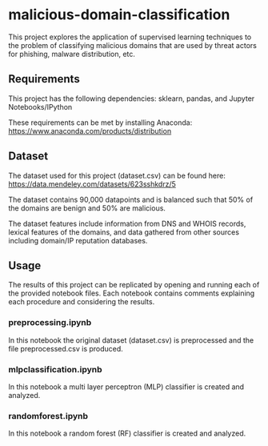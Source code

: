 # malicious-domain-classification

This project explores the application of supervised learning techniques to the problem of classifying malicious domains that are used by threat actors for phishing, malware distribution, etc.

## Requirements

This project has the following dependencies: sklearn, pandas, and Jupyter Notebooks/IPython

These requirements can be met by installing Anaconda: https://www.anaconda.com/products/distribution

## Dataset

The dataset used for this project (dataset.csv) can be found here: https://data.mendeley.com/datasets/623sshkdrz/5

The dataset contains 90,000 datapoints and is balanced such that 50% of the domains are benign and 50% are malicious.

The dataset features include information from DNS and WHOIS records, lexical features of the domains, and data gathered from other sources including domain/IP reputation databases.

## Usage

The results of this project can be replicated by opening and running each of the provided notebook files.
Each notebook contains comments explaining each procedure and considering the results.

### preprocessing.ipynb

In this notebook the original dataset (dataset.csv) is preprocessed and the file preprocessed.csv is produced.

### mlpclassification.ipynb

In this notebook a multi layer perceptron (MLP) classifier is created and analyzed.

### randomforest.ipynb

In this notebook a random forest (RF) classifier is created and analyzed. 
